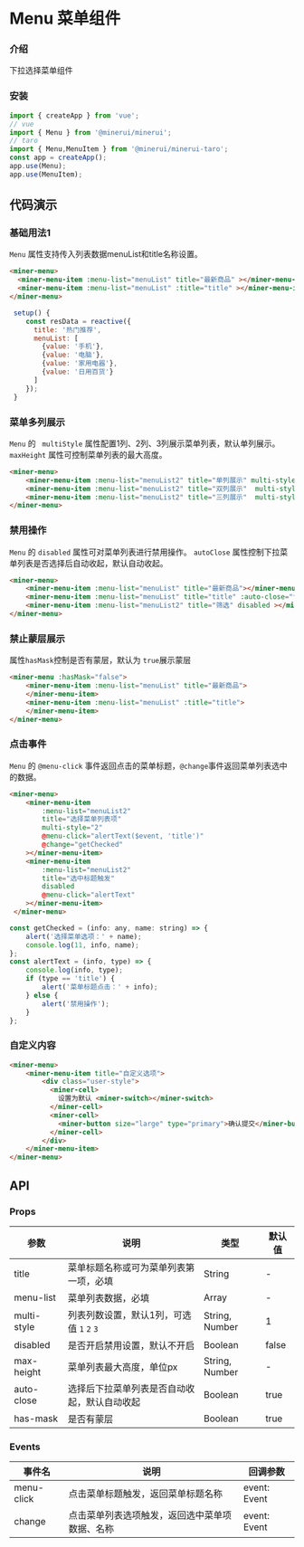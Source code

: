# Menu 菜单组件

### 介绍

下拉选择菜单组件

### 安装

``` javascript
import { createApp } from 'vue';
// vue
import { Menu } from '@minerui/minerui';
// taro
import { Menu,MenuItem } from '@minerui/minerui-taro';
const app = createApp();
app.use(Menu);
app.use(MenuItem);

```

## 代码演示

### 基础用法1

`Menu`  属性支持传入列表数据menuList和title名称设置。

```html
<miner-menu>
  <miner-menu-item :menu-list="menuList" title="最新商品" ></miner-menu-item>
  <miner-menu-item :menu-list="menuList" :title="title" ></miner-menu-item>
</miner-menu>
```
```js
 setup() {
    const resData = reactive({
      title: '热门推荐',
      menuList: [
        {value: '手机'},
        {value: '电脑'},
        {value: '家用电器'},
        {value: '日用百货'}
      ]
    });
 }

```

### 菜单多列展示

`Menu` 的 ` multiStyle` 属性配置1列、2列、3列展示菜单列表，默认单列展示。
`maxHeight` 属性可控制菜单列表的最大高度。

```html
<miner-menu>
    <miner-menu-item :menu-list="menuList2" title="单列展示" multi-style="1" maxHeight="200"></miner-menu-item>
    <miner-menu-item :menu-list="menuList2" title="双列展示"  multi-style="2"></miner-menu-item>
    <miner-menu-item :menu-list="menuList2" title="三列展示"  multi-style="3"></miner-menu-item>
</miner-menu>
```

### 禁用操作

`Menu` 的 `disabled` 属性可对菜单列表进行禁用操作。
`autoClose` 属性控制下拉菜单列表是否选择后自动收起，默认自动收起。

```html
<miner-menu>
    <miner-menu-item :menu-list="menuList" title="最新商品"></miner-menu-item>
    <miner-menu-item :menu-list="menuList" title="title" :auto-close="false"></miner-menu-item>
    <miner-menu-item :menu-list="menuList2" title="筛选" disabled ></miner-menu-item>
</miner-menu>
```

### 禁止蒙层展示
属性`hasMask`控制是否有蒙层，默认为 `true`展示蒙层 

```html
<miner-menu :hasMask="false">
    <miner-menu-item :menu-list="menuList" title="最新商品">
    </miner-menu-item>
    <miner-menu-item :menu-list="menuList" :title="title">
    </miner-menu-item>
</miner-menu>
```

### 点击事件

`Menu` 的 `@menu-click` 事件返回点击的菜单标题，`@change`事件返回菜单列表选中的数据。

```html
<miner-menu>
    <miner-menu-item
        :menu-list="menuList2"
        title="选择菜单列表项"
        multi-style="2"
        @menu-click="alertText($event, 'title')"
        @change="getChecked"
    ></miner-menu-item>
    <miner-menu-item
        :menu-list="menuList2"
        title="选中标题触发"
        disabled
        @menu-click="alertText"
    ></miner-menu-item>
 </miner-menu>
```
```js
const getChecked = (info: any, name: string) => {
    alert('选择菜单选项：' + name);
    console.log(11, info, name);
};
const alertText = (info, type) => {
    console.log(info, type);
    if (type == 'title') {
        alert('菜单标题点击：' + info);
    } else {
        alert('禁用操作');
    }
};
```

### 自定义内容


```html
<miner-menu>
    <miner-menu-item title="自定义选项">
        <div class="user-style">
          <miner-cell>
            设置为默认 <miner-switch></miner-switch>
          </miner-cell>
          <miner-cell>
            <miner-button size="large" type="primary">确认提交</miner-button>
          </miner-cell>
        </div>
    </miner-menu-item>
</miner-menu>
```

## API

### Props

| 参数         | 说明                             | 类型   | 默认值           |
|--------------|----------------------------------|--------|------------------|
| title         | 菜单标题名称或可为菜单列表第一项，必填     | String | -                |
| menu-list        | 菜单列表数据，必填                     | Array | -                |
| multi-style        | 列表列数设置，默认1列，可选值 `1` `2` `3` | String, Number | 1                |
| disabled | 是否开启禁用设置，默认不开启    | Boolean | false |
| max-height | 菜单列表最大高度，单位px    | String, Number | - |
| auto-close | 选择后下拉菜单列表是否自动收起，默认自动收起   | Boolean | true |
|has-mask| 是否有蒙层 | Boolean | true|

### Events

| 事件名 | 说明           | 回调参数     |
|--------|----------------|--------------|
| menu-click  | 点击菜单标题触发，返回菜单标题名称 | event: Event |
| change  | 点击菜单列表选项触发，返回选中菜单项数据、名称 | event: Event |
